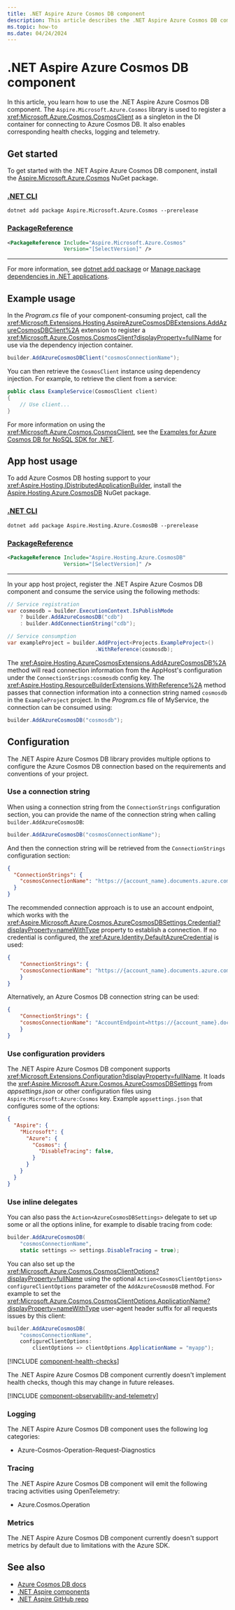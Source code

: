 ```yaml
---
title: .NET Aspire Azure Cosmos DB component
description: This article describes the .NET Aspire Azure Cosmos DB component features and capabilities.
ms.topic: how-to
ms.date: 04/24/2024
---
```


# .NET Aspire Azure Cosmos DB component

In this article, you learn how to use the .NET Aspire Azure Cosmos DB component. The `Aspire.Microsoft.Azure.Cosmos` library is used to register a <xref:Microsoft.Azure.Cosmos.CosmosClient> as a singleton in the DI container for connecting to Azure Cosmos DB. It also enables corresponding health checks, logging and telemetry.

## Get started

To get started with the .NET Aspire Azure Cosmos DB component, install the [Aspire.Microsoft.Azure.Cosmos](https://www.nuget.org/packages/Aspire.Microsoft.Azure.Cosmos) NuGet package.

### [.NET CLI](#tab/dotnet-cli)

```dotnetcli
dotnet add package Aspire.Microsoft.Azure.Cosmos --prerelease
```

### [PackageReference](#tab/package-reference)

```xml
<PackageReference Include="Aspire.Microsoft.Azure.Cosmos"
                  Version="[SelectVersion]" />
```

---

For more information, see [dotnet add package](/dotnet/core/tools/dotnet-add-package) or [Manage package dependencies in .NET applications](/dotnet/core/tools/dependencies).

## Example usage

In the _Program.cs_ file of your component-consuming project, call the <xref:Microsoft.Extensions.Hosting.AspireAzureCosmosDBExtensions.AddAzureCosmosDBClient%2A> extension to register a <xref:Microsoft.Azure.Cosmos.CosmosClient?displayProperty=fullName> for use via the dependency injection container.

```csharp
builder.AddAzureCosmosDBClient("cosmosConnectionName");
```

You can then retrieve the `CosmosClient` instance using dependency injection. For example, to retrieve the client from a service:

```csharp
public class ExampleService(CosmosClient client)
{
    // Use client...
}
```

For more information on using the <xref:Microsoft.Azure.Cosmos.CosmosClient>, see the [Examples for Azure Cosmos DB for NoSQL SDK for .NET](/azure/cosmos-db/nosql/samples-dotnet).

## App host usage

To add Azure Cosmos DB hosting support to your <xref:Aspire.Hosting.IDistributedApplicationBuilder>, install the [Aspire.Hosting.Azure.CosmosDB](https://www.nuget.org/packages/Aspire.Hosting.Azure.CosmosDB) NuGet package.

### [.NET CLI](#tab/dotnet-cli)

```dotnetcli
dotnet add package Aspire.Hosting.Azure.CosmosDB --prerelease
```

### [PackageReference](#tab/package-reference)

```xml
<PackageReference Include="Aspire.Hosting.Azure.CosmosDB"
                  Version="[SelectVersion]" />
```

---

In your app host project, register the .NET Aspire Azure Cosmos DB component and consume the service using the following methods:

```csharp
// Service registration
var cosmosdb = builder.ExecutionContext.IsPublishMode
    ? builder.AddAzureCosmosDB("cdb")
    : builder.AddConnectionString("cdb");

// Service consumption
var exampleProject = builder.AddProject<Projects.ExampleProject>()
                            .WithReference(cosmosdb);
```

The <xref:Aspire.Hosting.AzureCosmosExtensions.AddAzureCosmosDB%2A> method will read connection information from the AppHost's configuration under the `ConnectionStrings:cosmosdb` config key. The <xref:Aspire.Hosting.ResourceBuilderExtensions.WithReference%2A> method passes that connection information into a connection string named `cosmosdb` in the `ExampleProject` project. In the _Program.cs_ file of MyService, the connection can be consumed using:

```csharp
builder.AddAzureCosmosDB("cosmosdb");
```

## Configuration

The .NET Aspire Azure Cosmos DB library provides multiple options to configure the Azure Cosmos DB connection based on the requirements and conventions of your project.

### Use a connection string

When using a connection string from the `ConnectionStrings` configuration section, you can provide the name of the connection string when calling `builder.AddAzureCosmosDB`:

```csharp
builder.AddAzureCosmosDB("cosmosConnectionName");
```

And then the connection string will be retrieved from the `ConnectionStrings` configuration section:

```json
{
  "ConnectionStrings": {
    "cosmosConnectionName": "https://{account_name}.documents.azure.com:443/"
  }
}
```

The recommended connection approach is to use an account endpoint, which works with the <xref:Aspire.Microsoft.Azure.Cosmos.AzureCosmosDBSettings.Credential?displayProperty=nameWithType> property to establish a connection. If no credential is configured, the <xref:Azure.Identity.DefaultAzureCredential> is used:

```json
{
    "ConnectionStrings": {
    "cosmosConnectionName": "https://{account_name}.documents.azure.com:443/"
    }
}
```

Alternatively, an Azure Cosmos DB connection string can be used:

```json
{
    "ConnectionStrings": {
    "cosmosConnectionName": "AccountEndpoint=https://{account_name}.documents.azure.com:443/;AccountKey={account_key};"
    }
}
```

### Use configuration providers

The .NET Aspire Azure Cosmos DB component supports <xref:Microsoft.Extensions.Configuration?displayProperty=fullName>. It loads the <xref:Aspire.Microsoft.Azure.Cosmos.AzureCosmosDBSettings> from _appsettings.json_ or other configuration files using `Aspire:Microsoft:Azure:Cosmos` key. Example `appsettings.json` that configures some of the options:

```json
{
  "Aspire": {
    "Microsoft": {
      "Azure": {
        "Cosmos": {
          "DisableTracing": false,
        }
      }
    }
  }
}
```

### Use inline delegates

You can also pass the `Action<AzureCosmosDBSettings>` delegate to set up some or all the options inline, for example to disable tracing from code:

```csharp
builder.AddAzureCosmosDB(
    "cosmosConnectionName",
    static settings => settings.DisableTracing = true);
```

You can also set up the <xref:Microsoft.Azure.Cosmos.CosmosClientOptions?displayProperty=fullName> using the optional `Action<CosmosClientOptions> configureClientOptions` parameter of the `AddAzureCosmosDB` method. For example to set the <xref:Microsoft.Azure.Cosmos.CosmosClientOptions.ApplicationName?displayProperty=nameWithType> user-agent header suffix for all requests issues by this client:

```csharp
builder.AddAzureCosmosDB(
    "cosmosConnectionName",
    configureClientOptions:
        clientOptions => clientOptions.ApplicationName = "myapp");
```

[!INCLUDE [component-health-checks](../includes/component-health-checks.md)]

The .NET Aspire Azure Cosmos DB component currently doesn't implement health checks, though this may change in future releases.

[!INCLUDE [component-observability-and-telemetry](../includes/component-observability-and-telemetry.md)]

### Logging

The .NET Aspire Azure Cosmos DB component uses the following log categories:

- Azure-Cosmos-Operation-Request-Diagnostics

### Tracing

The .NET Aspire Azure Cosmos DB component will emit the following tracing activities using OpenTelemetry:

- Azure.Cosmos.Operation

### Metrics

The .NET Aspire Azure Cosmos DB component currently doesn't support metrics by default due to limitations with the Azure SDK.

## See also

- [Azure Cosmos DB docs](/azure/cosmos-db/introduction)
- [.NET Aspire components](../fundamentals/components-overview.md)
- [.NET Aspire GitHub repo](https://github.com/dotnet/aspire)
